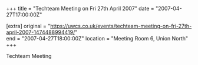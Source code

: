 +++
title = "Techteam Meeting on Fri 27th April 2007"
date = "2007-04-27T17:00:00Z"

[extra]
original = "https://uwcs.co.uk/events/techteam-meeting-on-fri-27th-april-2007-1474488994419/"    
end = "2007-04-27T18:00:00Z"
location = "Meeting Room 6, Union North"
+++

Techteam Meeting

